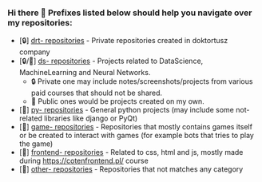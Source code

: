 ### Hi there 👋 Prefixes listed below should help you navigate over my repositories: 


- [🔒] [drt- repositories](https://github.com/SalamanderKrajza?tab=repositories&q=drt-) - Private repositories created in doktortusz company
- [🔒/🔑] [ds- repositories](https://github.com/SalamanderKrajza?tab=repositories&q=py-) - Projects related to DataScience, MachineLearning and Neural Networks. 
  - 🔒 Private one may include notes/screenshots/projects from various paid courses that should not be shared. 
  - 🔑 Public ones would be projects created on my own.
- [🔑] [py- repositories](https://github.com/SalamanderKrajza?tab=repositories&q=py-) - General python projects (may include some not-related libraries like django or PyQt)
- [🔑] [game- repositories](https://github.com/SalamanderKrajza?tab=repositories&q=game-) - Repositories that mostly contains games itself or be created to interact with games (for example bots that tries to play the game)
- [🔑] [frontend- repositories](https://github.com/SalamanderKrajza?tab=repositories&q=frontend-) - Related to css, html and js, mostly made during https://cotenfrontend.pl/ course
- [🔑] [other- repositories](https://github.com/SalamanderKrajza?tab=repositories&q=other-) - Repositories that not matches any category

<!--
**SalamanderKrajza/SalamanderKrajza** is a ✨ _special_ ✨ repository because its `README.md` (this file) appears on your GitHub profile.

Here are some ideas to get you started:

- 🔭 I’m currently working on ...
- 🌱 I’m currently learning ...
- 👯 I’m looking to collaborate on ...
- 🤔 I’m looking for help with ...
- 💬 Ask me about ...
- 📫 How to reach me: ...
- 😄 Pronouns: ...
- ⚡ Fun fact: ...
-->
